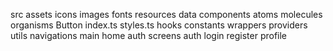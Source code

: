 src
	assets
		icons
		images
		fonts
		resources
		data
	components
		atoms
		molecules
		organisms
		Button
			index.ts
			styles.ts
	hooks
	constants
	wrappers
		providers
	utils
	navigations
		main
		home
		auth
	screens
		auth
			login
			register
		profile
		